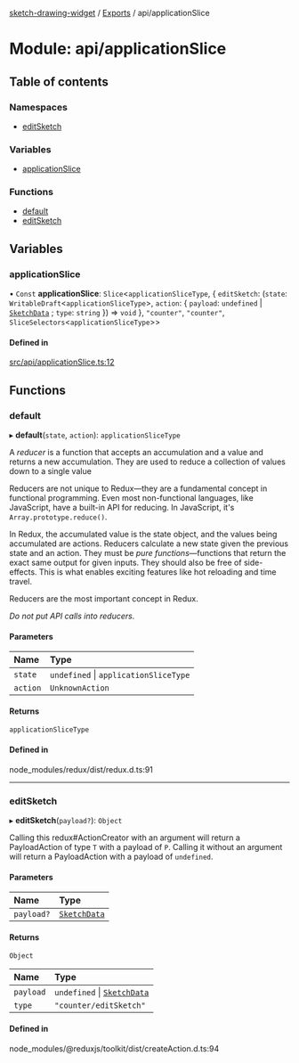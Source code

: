 [sketch-drawing-widget](../README.md) / [Exports](../modules.md) / api/applicationSlice

# Module: api/applicationSlice

## Table of contents

### Namespaces

- [editSketch](api_applicationSlice.editSketch.md)

### Variables

- [applicationSlice](api_applicationSlice.md#applicationslice)

### Functions

- [default](api_applicationSlice.md#default)
- [editSketch](api_applicationSlice.md#editsketch)

## Variables

### applicationSlice

• `Const` **applicationSlice**: `Slice`\<`applicationSliceType`, \{ `editSketch`: (`state`: `WritableDraft`\<`applicationSliceType`\>, `action`: \{ `payload`: `undefined` \| [`SketchData`](../interfaces/components_sketch_form_types.SketchData.md) ; `type`: `string`  }) => `void`  }, ``"counter"``, ``"counter"``, `SliceSelectors`\<`applicationSliceType`\>\>

#### Defined in

[src/api/applicationSlice.ts:12](https://github.com/miksrv/sketch-drawing-widget/blob/c680a9e/src/api/applicationSlice.ts#L12)

## Functions

### default

▸ **default**(`state`, `action`): `applicationSliceType`

A *reducer* is a function that accepts
an accumulation and a value and returns a new accumulation. They are used
to reduce a collection of values down to a single value

Reducers are not unique to Redux—they are a fundamental concept in
functional programming.  Even most non-functional languages, like
JavaScript, have a built-in API for reducing. In JavaScript, it's
`Array.prototype.reduce()`.

In Redux, the accumulated value is the state object, and the values being
accumulated are actions. Reducers calculate a new state given the previous
state and an action. They must be *pure functions*—functions that return
the exact same output for given inputs. They should also be free of
side-effects. This is what enables exciting features like hot reloading and
time travel.

Reducers are the most important concept in Redux.

*Do not put API calls into reducers.*

#### Parameters

| Name | Type |
| :------ | :------ |
| `state` | `undefined` \| `applicationSliceType` |
| `action` | `UnknownAction` |

#### Returns

`applicationSliceType`

#### Defined in

node_modules/redux/dist/redux.d.ts:91

___

### editSketch

▸ **editSketch**(`payload?`): `Object`

Calling this redux#ActionCreator with an argument will
return a PayloadAction of type `T` with a payload of `P`.
Calling it without an argument will return a PayloadAction with a payload of `undefined`.

#### Parameters

| Name | Type |
| :------ | :------ |
| `payload?` | [`SketchData`](../interfaces/components_sketch_form_types.SketchData.md) |

#### Returns

`Object`

| Name | Type |
| :------ | :------ |
| `payload` | `undefined` \| [`SketchData`](../interfaces/components_sketch_form_types.SketchData.md) |
| `type` | ``"counter/editSketch"`` |

#### Defined in

node_modules/@reduxjs/toolkit/dist/createAction.d.ts:94
